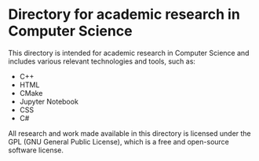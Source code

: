 <!DOCTYPE html>
<html>
  <head>
  </head>
  <body>
    <h1>Directory for academic research in Computer Science</h1>
    <p>This directory is intended for academic research in Computer Science and includes various relevant technologies and tools, such as:</p>
    <ul>
      <li>C++</li>
      <li>HTML</li>
      <li>CMake</li>
      <li>Jupyter Notebook</li>
      <li>CSS</li>
      <li>C#</li>
    </ul>
    <p>All research and work made available in this directory is licensed under the GPL (GNU General Public License), which is a free and open-source software license.</p>
  </body>
</html>
